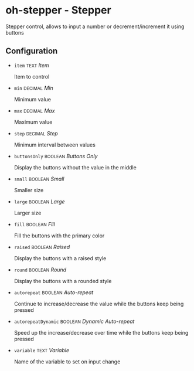 # oh-stepper - Stepper

<!-- GENERATED componentDescription -->
Stepper control, allows to input a number or decrement/increment it using buttons
<!-- GENERATED /componentDescription -->

## Configuration

<!-- GENERATED props -->

- `item` <small>TEXT</small> _Item_

  Item to control

- `min` <small>DECIMAL</small> _Min_

  Minimum value

- `max` <small>DECIMAL</small> _Max_

  Maximum value

- `step` <small>DECIMAL</small> _Step_

  Minimum interval between values

- `buttonsOnly` <small>BOOLEAN</small> _Buttons Only_

  Display the buttons without the value in the middle

- `small` <small>BOOLEAN</small> _Small_

  Smaller size

- `large` <small>BOOLEAN</small> _Large_

  Larger size

- `fill` <small>BOOLEAN</small> _Fill_

  Fill the buttons with the primary color

- `raised` <small>BOOLEAN</small> _Raised_

  Display the buttons with a raised style

- `round` <small>BOOLEAN</small> _Round_

  Display the buttons with a rounded style

- `autorepeat` <small>BOOLEAN</small> _Auto-repeat_

  Continue to increase/decrease the value while the buttons keep being pressed

- `autorepeatDynamic` <small>BOOLEAN</small> _Dynamic Auto-repeat_

  Speed up the increase/decrease over time while the buttons keep being pressed

- `variable` <small>TEXT</small> _Variable_

  Name of the variable to set on input change

<!-- GENERATED /props -->
